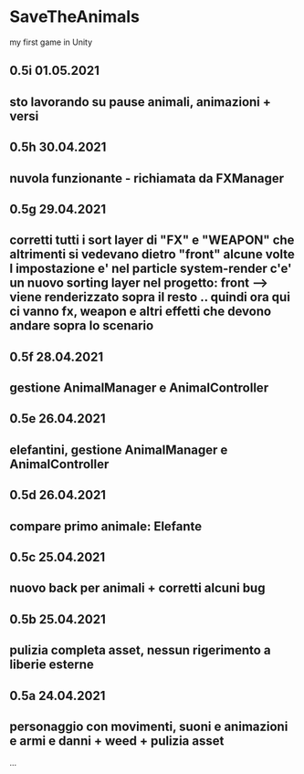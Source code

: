 # SaveTheAnimals
my first game in Unity


0.5i 01.05.2021
---------------
sto lavorando su pause animali, animazioni + versi
---------------


0.5h 30.04.2021
---------------
nuvola funzionante - richiamata da FXManager
---------------

0.5g 29.04.2021
---------------
corretti tutti i sort layer di "FX" e "WEAPON" che altrimenti si vedevano dietro "front" alcune volte
l impostazione e' nel particle system-render
c'e' un nuovo sorting layer nel progetto: front  --> viene renderizzato sopra il resto .. quindi ora qui ci vanno fx, weapon e altri effetti che devono andare sopra lo scenario
---------------

0.5f 28.04.2021
---------------
gestione AnimalManager e AnimalController
---------------

0.5e 26.04.2021
---------------
elefantini, gestione AnimalManager e AnimalController
---------------

0.5d 26.04.2021
---------------
compare primo animale: Elefante
---------------

0.5c 25.04.2021
---------------
nuovo back per animali + corretti alcuni bug
---------------

0.5b 25.04.2021
---------------
pulizia completa asset, nessun rigerimento a liberie esterne
---------------

0.5a 24.04.2021
---------------
personaggio con movimenti, suoni e animazioni e armi e danni + weed + pulizia asset
---------------
...